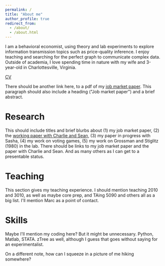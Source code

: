 ```yaml
---
permalink: /
title: "About me"
author_profile: true
redirect_from: 
  - /about/
  - /about.html
---
```


I am a behavioral economist, using theory and lab experiments to explore information transmission topics such as price-quality inference. I enjoy teaching and searching for the perfect graph to communicate complex data. Outside of academia, I love spending time in nature with my wife and 3-year-old in Charlottesville, Virginia.

[CV](../files/cv.pdf)

There should be another link here, to a pdf of my [job market paper](../files/paper2.pdf). This paragraph should also include a heading ("Job market paper") and a brief abstract.

Research
======
This should include titles and brief blurbs about (1) my job market paper, (2) the [working paper with Charlie and Sean](../files/paper3.pdf), (3) my paper in progress with Sasha, (4) my work on voting games, (5) my work on Grossman and Stiglitz (1980) in the lab. There should be links to my job market paper and the paper with Charlie and Sean. And as many others as I can get to a presentable status.

Teaching
======
This section gives my teaching experience. I should mention teaching 2010 and 3010, as well as maybe core prep, and TAing 5090 and others all as a big list. I'll mention Marc as a point of contact.

Skills
======
Maybe I'll mention my coding here? But it might be unnecessary. Python, Matlab, STATA. zTree as well, although I guess that goes without saying for an experimentalist.


On a different note, how can I squeeze in a picture of me hiking somewhere?
